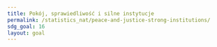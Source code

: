 ```yaml
---
title: Pokój, sprawiedliwość i silne instytucje
permalink: /statistics_nat/peace-and-justice-strong-institutions/
sdg_goal: 16
layout: goal
---
```


